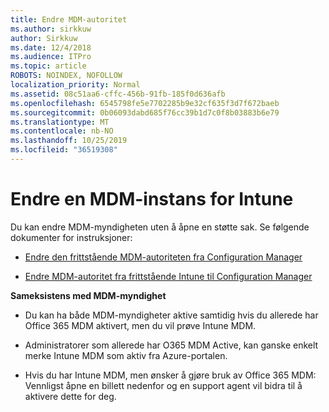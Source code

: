 ```yaml
---
title: Endre MDM-autoritet
ms.author: sirkkuw
author: Sirkkuw
ms.date: 12/4/2018
ms.audience: ITPro
ms.topic: article
ROBOTS: NOINDEX, NOFOLLOW
localization_priority: Normal
ms.assetid: 08c51aa6-cffc-456b-91fb-185f0d636afb
ms.openlocfilehash: 6545798fe5e7702285b9e32cf635f3d7f672baeb
ms.sourcegitcommit: 0b06093dabd685f76cc39b1d7c0f8b03883b6e79
ms.translationtype: MT
ms.contentlocale: nb-NO
ms.lasthandoff: 10/25/2019
ms.locfileid: "36519308"
---
```

# <a name="change-intune-mdm-authority"></a>Endre en MDM-instans for Intune

Du kan endre MDM-myndigheten uten å åpne en støtte sak. Se følgende dokumenter for instruksjoner:
  
- [Endre den frittstående MDM-autoriteten fra Configuration Manager](https://docs.microsoft.com/sccm/mdm/deploy-use/migrate-change-mdm-authority)
    
- [Endre MDM-autoritet fra frittstående Intune til Configuration Manager](https://docs.microsoft.com/sccm/mdm/deploy-use/change-mdm-authority)
    
 **Sameksistens med MDM-myndighet**
  
- Du kan ha både MDM-myndigheter aktive samtidig hvis du allerede har Office 365 MDM aktivert, men du vil prøve Intune MDM.
    
- Administratorer som allerede har O365 MDM Active, kan ganske enkelt merke Intune MDM som aktiv fra Azure-portalen.
    
- Hvis du har Intune MDM, men ønsker å gjøre bruk av Office 365 MDM: Vennligst åpne en billett nedenfor og en support agent vil bidra til å aktivere dette for deg.
    

